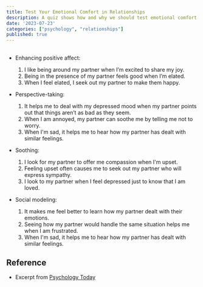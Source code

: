 ```yaml
---
title: Test Your Emotional Comfort in Relationships 
description: A quiz shows how and why we should test emotional comfort. 
date: '2023-07-23'
categories: ["psychology", "relationships"]
published: true
---
```


##

- Enhancing positive affect:

    1. I like being around my partner when I’m excited to share my joy.
    2. Being in the presence of my partner feels good when I’m elated.
    3. When I feel elated, I seek out my partner to make them happy.

- Perspective-taking:

    1. It helps me to deal with my depressed mood when my partner points out that things aren’t as bad as they seem.
    2. When I am annoyed, my partner can soothe me by telling me not to worry.
    3. When I'm sad, it helps me to hear how my partner has dealt with similar feelings.

- Soothing:

    1. I look for my partner to offer me compassion when I'm upset.
    2. Feeling upset often causes me to seek out my partner who will express sympathy.
    3. I look to my partner when I feel depressed just to know that I am loved.

- Social modeling:

    1. It makes me feel better to learn how my partner dealt with their emotions.
    2. Seeing how my partner would handle the same situation helps me when I am frustrated.
    3. When I'm sad, it helps me to hear how my partner has dealt with similar feelings.


## Reference

- Excerpt from [Psychology Today](https://www.psychologytoday.com/us/blog/fulfillment-at-any-age/202307/12-questions-to-test-your-emotional-comfort-in-relationships)
